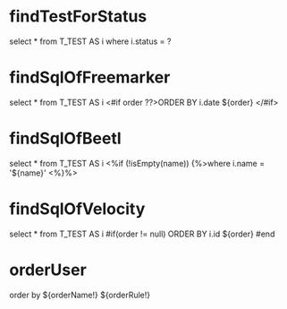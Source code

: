 findTestForStatus
===

select * from T_TEST AS i where i.status = ? 

findSqlOfFreemarker
===

select * from T_TEST AS i <#if order ??>ORDER BY i.date ${order} </#if>

findSqlOfBeetl
===

select * from T_TEST AS i <%if (!isEmpty(name)) {%>where i.name = '${name}' <%}%>

findSqlOfVelocity
===

select * from T_TEST AS i #if(order != null) ORDER BY i.id ${order} #end

orderUser
===
order by ${orderName!} ${orderRule!}